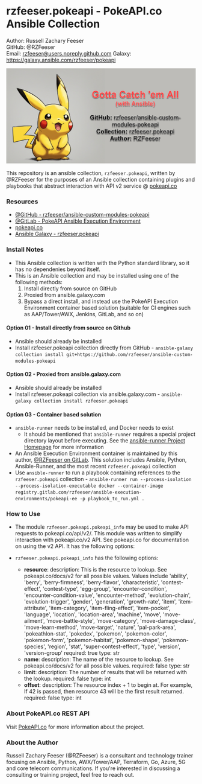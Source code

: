 # rzfeeser.pokeapi - PokeAPI.co Ansible Collection
Author: Russell Zachary Feeser  
GitHub: @RZFeeser  
 Email: rzfeeser@users.noreply.github.com
Galaxy: https://galaxy.ansible.com/rzfeeser/pokeapi

![rzfeeser.pokeapi Pokemon Banner](https://github.com/rzfeeser/ansible-custom-modules-pokeapi/blob/main/docs/images/pokeapi_graphic.png?raw=true)

This repository is an ansible collection, `rzfeeser.pokeapi`, written by @RZFeeser for the purposes of an Ansible collection containing plugins and playbooks that abstract interaction with API v2 service @ [pokeapi.co](https://pokeapi.co/)


### Resources
- [@GitHub - rzfeeser/ansible-custom-modules-pokeapi](https://github.com/rzfeeser/ansible-custom-modules-pokeapi)
- [@GitLab - PokeAPI Ansible Execution Environment](https://gitlab.com/rzfeeser/ansible-execution-environments)
- [pokeapi.co](https://pokeapi.co/)
- [Ansible Galaxy - rzfeeser.pokeapi](https://galaxy.ansible.com/rzfeeser/pokeapi)


### Install Notes
- This Ansible collection is written with the Python standard library, so it has no dependenies beyond itself.
- This is an Ansible collection and may be installed using one of the following methods:
  1. Install directly from source on GitHub
  2. Proxied from ansible.galaxy.com
  3. Bypass a direct install, and instead use the PokeAPI Execution Environment container based solution (suitable for CI engines such as AAP/Tower/AWX, Jenkins, GitLab, and so on)

#### Option 01 - Install directly from source on Github
- Ansible should already be installed
- Install rzfeeser.pokeapi collection directly from GitHub - `ansible-galaxy collection install git+https://github.com/rzfeeser/ansible-custom-modules-pokeapi`

#### Option 02 - Proxied from ansible.galaxy.com
- Ansible should already be installed
- Install rzfeeser.pokeapi collection via ansible.galaxy.com - `ansible-galaxy collection install rzfeeser.pokeapi`

#### Option 03 - Container based solution
- `ansible-runner` needs to be installed, and Docker needs to exist
  - It should be mentioned that `ansible-runner` requires a special project directory layout before executing. See the [ansible-runner Project Homepage](https://ansible.readthedocs.io/projects/runner/en/stable/index.html) for more information
- An Ansible Execution Environment container is maintained by this author, [@RZFeeser on GitLab](https://gitlab.com/rzfeeser/ansible-execution-environments). This solution includes Ansible, Python, Ansible-Runner, and the most recent `rzfeeser.pokeapi` collection
- Use `ansible-runner` to run a playbook containing references to the `rzfeeser.pokeapi` collection - `ansible-runner run --process-isolation --process-isolation-executable docker --container-image registry.gitlab.com/rzfeeser/ansible-execution-environments/pokeapi-ee -p playbook_to_run.yml .`


### How to Use
- The module `rzfeeser.pokeapi.pokeapi_info` may be used to make API requests to pokeapi.co/api/v2/. This module was written to simplify interaction with pokeapi.co/v2 API. See pokeapi.co for documentation on using the v2 API. It has the following options:


- `rzfeeser.pokeapi.pokeapi_info` has the following options:
  - **resource**:
      description: This is the resource to lookup. See pokeapi.co/docs/v2 for all possible values. Values include 'ability', 'berry', 'berry-firmness', 'berry-flavor', 'characteristic', 'contest-effect', 'contest-type', 'egg-group', 'encounter-condition', 'encounter-condition-value', 'encounter-method', 'evolution-chain', 'evolution-trigger', 'gender', 'generation', 'growth-rate', 'item', 'item-attribute', 'item-category', 'item-fling-effect', 'item-pocket', 'language', 'location', 'location-area', 'machine', 'move', 'move-ailment', 'move-battle-style', 'move-category', 'move-damage-class', 'move-learn-method', 'move-target', 'nature', 'pal-park-area', 'pokeathlon-stat', 'pokedex', 'pokemon', 'pokemon-color', 'pokemon-form', 'pokemon-habitat', 'pokemon-shape', 'pokemon-species', 'region', 'stat', 'super-contest-effect', 'type', 'version', 'version-group'
      required: true
      type: str
  - **name**:
      description: The name of the resource to lookup. See pokeapi.co/docs/v2 for all possible values.
      required: false
      type: str
  - **limit**:
      description: The number of results that will be returned with the lookup.
      required: false
      type: int
  - **offset**:
      description: The resource index + 1 to begin at. For example, If 42 is passed, then resource 43 will be the first result returned.
      required: false
      type: int


### About PokeAPI.co REST API
Visit [PokeAPI.co](https://pokeapi.co/) for more information about the project.

### About the Author
Russell Zachary Feeser (@RZFeeser) is a consultant and technology trainer focusing on Ansible, Python, AWX/Tower/AAP, Terraform, Go, Azure, 5G and core telecom communications. If you're interested in discussing a consulting or training project, feel free to reach out.
